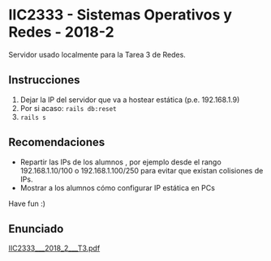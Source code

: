 # IIC2333 - Sistemas Operativos y Redes - 2018-2

Servidor usado localmente para la Tarea 3 de Redes.

## Instrucciones
1. Dejar la IP del servidor que va a hostear estática (p.e. 192.168.1.9)
2. Por si acaso: `rails db:reset`
3. `rails s`

## Recomendaciones
- Repartir las IPs de los alumnos , por ejemplo desde el rango 192.168.1.10/100 o 192.168.1.100/250 para evitar que existan colisiones de IPs.
- Mostrar a los alumnos cómo configurar IP estática en PCs

Have fun :)

## Enunciado
[IIC2333___2018_2___T3.pdf](https://github.com/lukassr/iic2333-2018-2-t3/files/7627037/IIC2333___2018_2___T3.pdf)

